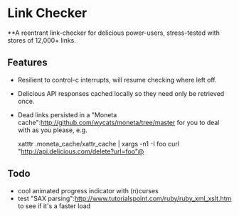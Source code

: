 # Link Checker

**A reentrant link-checker for delicious power-users, stress-tested with stores of 12,000+ links.

## Features

 * Resilient to control-c interrupts, will resume checking where left off.
 * Delicious API responses cached locally so they need only be retrieved once.
 * Dead links persisted in a "Moneta cache":http://github.com/wycats/moneta/tree/master for you to deal with as you please, e.g.

    xatttr .moneta_cache/xattr_cache | xargs -n1 -I foo curl "http://api.delicious.com/delete?url=foo"@

## Todo

 * cool animated progress indicator with (n)curses
 * test "SAX parsing":http://www.tutorialspoint.com/ruby/ruby_xml_xslt.htm to see if it's a faster load
